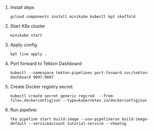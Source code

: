 1. Install deps

    ```shell
    gcloud components install minikube kubectl kpt skaffold
    ```

1. Start K8s cluster

    ```shell
    minikube start
    ```

1. Apply config

    ```shell
    kpt live apply .
    ```

1. Port forward to Tekton Dashboard

    ```shell
    kubectl --namespace tekton-pipelines port-forward svc/tekton-dashboard 9097:9097
    ```

1. Create Docker registry secret:

    ```shell
    kubectl create secret generic regcred  --from-file=.dockerconfigjson --type=kubernetes.io/dockerconfigjson
    ```

1. Run pipeline:

    ```shell
    tkn pipeline start build-image --use-pipelinerun build-image-default --serviceaccount tutorial-service --showlog
    ```